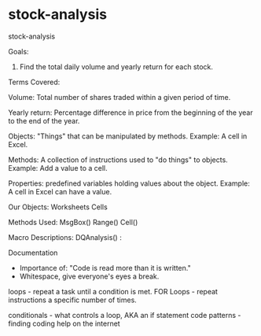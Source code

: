 # stock-analysis
stock-analysis

Goals: 
1) Find the total daily volume and yearly return for each stock. 

Terms Covered: 

Volume: Total number of shares traded within a given period of time.

Yearly return: Percentage difference in price from the beginning 
               of the year to the end of the year.
               
Objects: "Things" that can be manipulated by methods.
Example: A cell in Excel.

Methods: A collection of instructions used to "do things" to objects.
Example: Add a value to a cell.

Properties: predefined variables holding values about the object.
Example: A cell in Excel can have a value. 

Our Objects: 
Worksheets
Cells

Methods Used: 
MsgBox()
Range()
Cell()

Macro Descriptions: 
DQAnalysis() : 


Documentation
  - Importance of: "Code is read more than it is written."
  - Whitespace, give everyone's eyes a break.


loops - repeat a task until a condition is met.
  FOR Loops - repeat instructions a specific number of times.
  
conditionals - what controls a loop, AKA an if statement
code patterns - 
finding coding help on the internet

